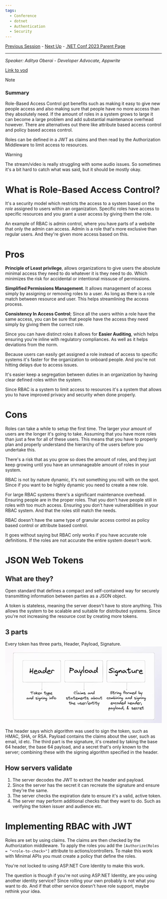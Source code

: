 ```yaml
---
tags:
  - Conference
  - dotnet
  - Authentication
  - Security
---
```

[Previous Session](Vertical%20Slice%20Architecture%20How%20Does%20it%20Compare%20to%20Clean%20Architecture.md) - [Next Up](Spatial%20Data%20with%20Entity%20Framework%20Core%20and%20.NET%20MAUI.md) - [.NET Conf 2023 Parent Page](../README.md)

---
_Speaker: Aditya Oberai - Developer Advocate, Appwrite_

[Link to vod](https://www.youtube.com/watch?v=r8fVjPqpVkA)

>[!note]
>### Summary
>Role-Based Access Control got benefits such as making it easy to give new people access and also making sure that people have no more access than they absolutely need. If the amount of roles in a system grows to large it can become a large problem and add substantial maintenance overhead however. There are alternatives out there like attribute based access control and policy based access control.
>
>Roles can be defined in a JWT as claims and then read by the Authorization Middleware to limit access to resources.


> [!warning]
> The stream/video is really struggling with some audio issues. So sometimes it's a bit hard to catch what was said, but it should be mostly okay.
# What is Role-Based Access Control?
It's a security model which restricts the access to a system based on the _role_ assigned to users within an organization. Specific roles have access to specific resources and you grant a user access by giving them the role. 

An example of RBAC is admin control, where you have parts of a website that only the admin can access. Admin is a role that's more exclusive than regular users. And they're given more access based on this. 
# Pros
**Principle of Least privilege**, allows organizations to give users the absolute minimal access they need to do whatever it is they need to do. Which minimizes the risk for accidental or intentional missuse of permissions.

**Simplified Permissions Management**. It allows management of access simply by assigning or removing roles to a user. As long as there is a role match between resource and user. This helps streamlining the access process.

**Consistency In Access Control**; Since all the users within a role have the same access, you can be sure that people have the access they need simply by giving them the correct role. 

Since you can have distinct roles it allows for **Easier Auditing**, which helps ensuring you're inline with regulatory compliances. As well as it helps deviations from the norm. 

Because users can easily get assigned a role instead of access to specific systems it's faster for the organization to onboard people. And you're not hitting delays due to access issues. 

It's easier keep a segregation between duties in an organization by having clear defined roles within the system.

Since RBAC is a system to limit access to resources it's a system that allows you to have improved privacy and security when done properly.
# Cons
Roles can take a while to setup the first time. The larger your amount of users are the longer it's going to take. Assuming that you have more roles than just a few for all of these users. This means that you have to properly plan and properly understand the hierarchy of the users before you undertake this. 

There's a risk that as you grow so does the amount of roles, and they just keep growing until you have an unmanageable amount of roles in your system.

RBAC is not by nature dynamic, it's not something you roll with on the spot. Since if you want to be highly dynamic you need to create a new role.

For large RBAC systems there's a significant maintenance overhead. Ensuring people are in the proper roles. That you don't have people still in roles with too much access. Ensuring you don't have vulnerabilities in your RBAC system. And that the roles still match the needs.

RBAC doesn't have the same type of granular access control as policy based control or attribute based control.

It goes without saying but RBAC only works if you have accurate role definitions. If the roles are not accurate the entire system doesn't work.

# JSON Web Tokens
## What are they?
Open standard that defines a compact and self-contained way for securely transmitting information between parties as a JSON object. 

A token is stateless, meaning the server doesn't have to store anything. This allows the system to be scalable and suitable for distributed systems. Since you're not increasing the resource cost by creating more tokens. 
## 3 parts
Every token has three parts, Header, Payload, Signature.
![|550](../_Files/dotnetconf-23/dotnetconf-23-jwt.png)

The header says which algorithm was used to sign the token, such as HMAC, SHA, or RSA. 
Payload contains the claims about the user, such as email, id etc. 
The third part is the signature, it's created by taking the base 64 header, the base 64 payload, and a secret that's only known to the server; combining these with the signing algorithm specified in the header.
## How servers validate
1. The server decodes the JWT to extract the header and payload. 
2. Since the server has the secret it can recreate the signature and ensure they're the same.
3. The server checks the expiration date to ensure it's a valid, active token.
4. The server may perform additional checks that they want to do. Such as verifying the token issuer and audience etc.
# Implementing RBAC with JWT
Roles are set by using claims. The claims are then checked by the Authorization middleware. To apply the roles you add the `[Authorize(Roles = "<role-to-check>"]` attribute to actions/controllers. To make this work with Minimal APIs you must create a policy that define the roles. 

You're not locked to using ASP.NET Core Identity to make this work. 

The question is though if you're not using ASP.NET Identity, are you using another identity service? Since rolling your own probably is not what you want to do. And if that other service doesn't have role support, maybe rethink your idea.